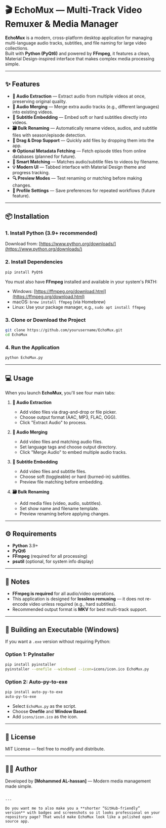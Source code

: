 # 🎬 EchoMux — Multi-Track Video Remuxer & Media Manager

**EchoMux** is a modern, cross-platform desktop application for managing multi-language audio tracks, subtitles, and file naming for large video collections.  
Built with **Python (PyQt6)** and powered by **FFmpeg**, it features a clean, Material Design-inspired interface that makes complex media processing simple.

---

## ✨ Features

- **🎵 Audio Extraction** — Extract audio from multiple videos at once, preserving original quality.
- **🔄 Audio Merging** — Merge extra audio tracks (e.g., different languages) into existing videos.
- **📝 Subtitle Embedding** — Embed soft or hard subtitles directly into videos.
- **🗃 Bulk Renaming** — Automatically rename videos, audios, and subtitle files with season/episode detection.
- **📂 Drag & Drop Support** — Quickly add files by dropping them into the app.
- **🌐 Optional Metadata Fetching** — Fetch episode titles from online databases (planned for future).
- **🎯 Smart Matching** — Matches audio/subtitle files to videos by filename.
- **💡 Modern UI** — Tabbed interface with Material Design theme and progress tracking.
- **🔍 Preview Modes** — Test renaming or matching before making changes.
- **💾 Profile Settings** — Save preferences for repeated workflows (future feature).

---

## 📦 Installation

### 1. Install Python (3.9+ recommended)
Download from: [https://www.python.org/downloads/](https://www.python.org/downloads/)

### 2. Install Dependencies
```bash
pip install PyQt6
````

You must also have **FFmpeg** installed and available in your system's PATH:

* Windows: [https://ffmpeg.org/download.html](https://ffmpeg.org/download.html)
* macOS: `brew install ffmpeg` (via Homebrew)
* Linux: Use your package manager, e.g., `sudo apt install ffmpeg`

### 3. Clone or Download the Project

```bash
git clone https://github.com/yourusername/EchoMux.git
cd EchoMux
```

### 4. Run the Application

```bash
python EchoMux.py
```

---

## 💻 Usage

When you launch **EchoMux**, you'll see four main tabs:

1. **🎵 Audio Extraction**

   * Add video files via drag-and-drop or file picker.
   * Choose output format (AAC, MP3, FLAC, OGG).
   * Click "Extract Audio" to process.

2. **🔄 Audio Merging**

   * Add video files and matching audio files.
   * Set language tags and choose output directory.
   * Click "Merge Audio" to embed multiple audio tracks.

3. **📝 Subtitle Embedding**

   * Add video files and subtitle files.
   * Choose soft (toggleable) or hard (burned-in) subtitles.
   * Preview file matching before embedding.

4. **🗃 Bulk Renaming**

   * Add media files (video, audio, subtitles).
   * Set show name and filename template.
   * Preview renaming before applying changes.

---

## ⚙️ Requirements

* **Python** 3.9+
* **PyQt6**
* **FFmpeg** (required for all processing)
* **psutil** (optional, for system info display)

---

## 📌 Notes

* **FFmpeg is required** for all audio/video operations.
* This application is designed for **lossless remuxing** — it does not re-encode video unless required (e.g., hard subtitles).
* Recommended output format is **MKV** for best multi-track support.

---

## 🚀 Building an Executable (Windows)

If you want a `.exe` version without requiring Python:

### Option 1: PyInstaller

```bash
pip install pyinstaller
pyinstaller --onefile --windowed --icon=icons/icon.ico EchoMux.py
```

### Option 2: Auto-py-to-exe

```bash
pip install auto-py-to-exe
auto-py-to-exe
```

* Select `EchoMux.py` as the script.
* Choose **Onefile** and **Window Based**.
* Add `icons/icon.ico` as the icon.

---

## 📄 License

MIT License — feel free to modify and distribute.

---

## 👨‍💻 Author

Developed by **\[Mohammed AL-hassan]** — Modern media management made simple.

```

---

Do you want me to also make you a **shorter “GitHub-friendly” version** with badges and screenshots so it looks professional on your repository page? That would make EchoMux look like a polished open-source app.
```
